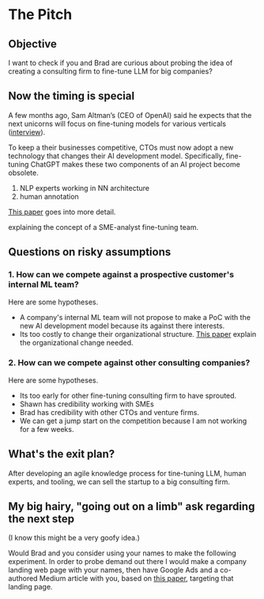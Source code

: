 # The Pitch

## Objective

I want to check if you and Brad are curious about probing the idea of creating
a consulting firm to fine-tune LLM for big companies?

## Now the timing is special

A few months ago, Sam Altman’s (CEO of OpenAI) said he expects that the next
unicorns will focus on fine-tuning models for various verticals
([interview](https://www.youtube.com/watch?v=WHoWGNQRXb0)).

To keep a their businesses competitive, CTOs must now adopt a new technology
that changes their AI development model. Specifically, fine-tuning ChatGPT
makes these two components of an AI project become obsolete.


1. NLP experts working in NN architecture
2. human annotation

[This paper](README.md) goes into more detail.

explaining the concept of a SME-analyst fine-tuning team.

## Questions on risky assumptions

### 1. How can we compete against a prospective customer's internal ML team?

Here are some hypotheses.

- A company's internal ML team will not propose to make a PoC with the new AI development model because its against there interests.
- Its too costly to change their organizational structure. [This paper](README.md) explain the organizational change needed.

### 2. How can we compete against other consulting companies?

Here are some hypotheses.

- Its too early for other fine-tuning consulting firm to have sprouted.
- Shawn has credibility working with SMEs
- Brad has credibility with other CTOs and venture firms. 
- We can get a jump start on the competition because I am not working for a few weeks.

## What's the exit plan?

After developing an agile knowledge process for tine-tuning LLM, human experts,
and tooling, we can sell the startup to a big consulting firm.

## My big hairy, "going out on a limb" ask regarding the next step

(I know this might be a very goofy idea.)

Would Brad and you consider using your names to make the following experiment.
In order to probe demand out there I would make a company landing web page with
your names, then have Google Ads and a co-authored Medium article with you, based on
[this paper](README.md), targeting that landing page.
